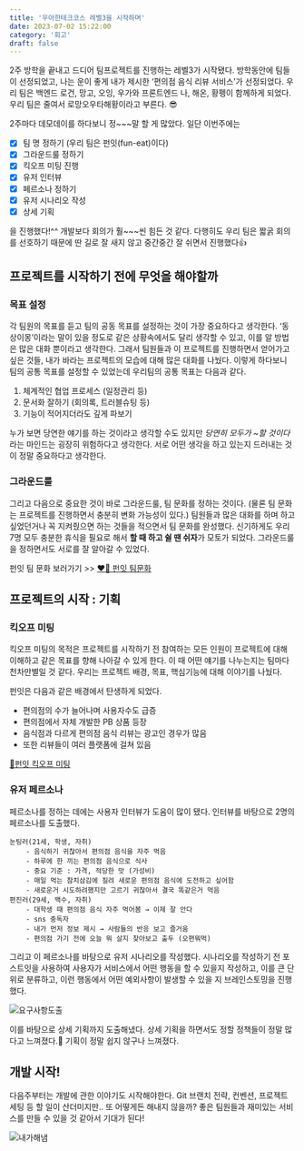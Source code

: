 ```yaml
---
title: '우아한테크코스 레벨3을 시작하며'
date: 2023-07-02 15:22:00
category: '회고'
draft: false
---
```


2주 방학을 끝내고 드디어 팀프로젝트를 진행하는 레벨3가 시작됐다. 방학동안에 팀들이 선정되었고, 나는 운이 좋게 내가 제시한 ‘편의점 음식 리뷰 서비스’가 선정되었다. 우리 팀은 백엔드 로건, 망고, 오잉, 우가와 프론트엔드 나, 해온, 황펭이 함께하게 되었다. 우리 팀은 줄여서 로망오우타해황이라고 부른다. 😎

2주마다 데모데이를 하다보니 정~~~말 할 게 많았다. 일단 이번주에는

- [x] 팀 명 정하기 (우리 팀은 펀잇(fun-eat)이다)
- [x] 그라운드룰 정하기
- [x] 킥오프 미팅 진행
- [x] 유저 인터뷰
- [x] 페르소나 정하기
- [x] 유저 시나리오 작성
- [x] 상세 기획

을 진행했다!^^ 개발보다 회의가 훨~~~씬 힘든 것 같다. 다행히도 우리 팀은 짧굵 회의를 선호하기 때문에 딴 길로 잘 새지 않고 중간중간 잘 쉬면서 진행했다👍

## 프로젝트를 시작하기 전에 무엇을 해야할까

### 목표 설정

각 팀원의 목표를 듣고 팀의 공동 목표를 설정하는 것이 가장 중요하다고 생각한다. ‘동상이몽’이라는 말이 있을 정도로 같은 상황속에서도 달리 생각할 수 있고, 이를 알 방법은 많은 대화 뿐이라고 생각한다. 그래서 팀원들과 이 프로젝트를 진행하면서 얻어가고 싶은 것들, 내가 바라는 프로젝트의 모습에 대해 많은 대화를 나눴다. 이렇게 하다보니 팀의 공통 목표를 설정할 수 있었는데 우리팀의 공통 목표는 다음과 같다.

1. 체계적인 협업 프로세스 (일정관리 등)
2. 문서화 잘하기 (회의록, 트러블슈팅 등)
3. 기능이 적어지더라도 깊게 파보기

누가 보면 당연한 얘기를 하는 것이라고 생각할 수도 있지만 _당연히 모두가 ~할 것이다_ 라는 마인드는 굉장히 위험하다고 생각한다. 서로 어떤 생각을 하고 있는지 드러내는 것이 정말 중요하다고 생각한다.

### 그라운드룰

그리고 다음으로 중요한 것이 바로 그라운드룰, 팀 문화를 정하는 것이다. (물론 팀 문화는 프로젝트를 진행하면서 충분히 변화 가능성이 있다.) 팀원들과 많은 대화를 하며 하고 싶었던거나 꼭 지켜줬으면 하는 것들을 적으면서 팀 문화를 완성했다. 신기하게도 우리 7명 모두 충분한 휴식을 필요로 해서 **할 때 하고 쉴 땐 쉬자**가 모토가 되었다. 그라운드룰을 정하면서도 서로를 잘 알아갈 수 있었다.

펀잇 팀 문화 보러가기 >> [❤️‍🔥 펀잇 팀문화](https://github.com/woowacourse-teams/2023-fun-eat/wiki/%E2%9D%A4%EF%B8%8F%E2%80%8D%F0%9F%94%A5-%ED%8C%80%EB%AC%B8%ED%99%94)

## 프로젝트의 시작 : 기획

### 킥오프 미팅

킥오프 미팅의 목적은 프로젝트를 시작하기 전 참여하는 모든 인원이 프로젝트에 대해 이해하고 같은 목표를 향해 나아갈 수 있게 한다. 이 때 어떤 얘기를 나누는지는 팀마다 천차만별일 것 같다. 우리는 프로젝트 배경, 목표, 핵심기능에 대해 이야기를 나눴다.

펀잇은 다음과 같은 배경에서 탄생하게 되었다.

- 편의점의 수가 늘어나며 사용자수도 급증
- 편의점에서 자체 개발한 PB 상품 등장
- 음식점과 다르게 편의점 음식 리뷰는 광고인 경우가 많음
- 또한 리뷰들이 여러 플랫폼에 걸쳐 있음

[🤸펀잇 킥오프 미팅](https://github.com/woowacourse-teams/2023-fun-eat/wiki/%F0%9F%A4%B8-%ED%82%A5%EC%98%A4%ED%94%84-%EB%AF%B8%ED%8C%85)

### 유저 페르소나

페르소나를 정하는 데에는 사용자 인터뷰가 도움이 많이 됐다. 인터뷰를 바탕으로 2명의 페르소나를 도출했다.

```
눈팅러(21세, 학생, 자취)
    - 음식하기 귀찮아서 편의점 음식을 자주 먹음
    - 하루에 한 끼는 편의점 음식으로 식사
    - 중요 기준 : 가격, 적당한 맛 (가성비)
    - 매일 먹는 참치삼김에 질려 새로운 편의점 음식에 도전하고 싶어함
    - 새로운거 시도하려했지만 고르기 귀찮아서 결국 똑같은거 먹음
편진러(29세, 백수, 자취)
    - 대학생 때 편의점 음식 자주 먹어봄 → 이제 잘 안다
    - sns 중독자
    - 내가 먼저 정보 제시 → 사람들의 반응 보고 즐거움
    - 편의점 가기 전에 오늘 뭐 살지 찾아보고 출두 (오편뭐먹)
```

그리고 이 페르소나를 바탕으로 유저 시나리오를 작성했다. 시나리오를 작성하기 전 포스트잇을 사용하여 사용자가 서비스에서 어떤 행동을 할 수 있을지 작성하고, 이를 큰 단위로 분류하고, 이런 행동에서 어떤 예외사항이 발생할 수 있을 지 브레인스토밍을 진행했다.

![요구사항도출](https://imgur.com/Bmmkul0.png)

이를 바탕으로 상세 기획까지 도출해냈다. 상세 기획을 하면서도 정할 정책들이 정말 많다고 느껴졌다.🥹 기획이 정말 쉽지 않구나 느껴졌다.

## 개발 시작!

다음주부터는 개발에 관한 이야기도 시작해야한다. Git 브랜치 전략, 컨벤션, 프로젝트 세팅 등 할 일이 산더미지만.. 또 어떻게든 해내지 않을까? 좋은 팀원들과 재미있는 서비스를 만들 수 있을 것 같아서 기대가 된다!

![내가해냄](https://imgur.com/172fnNl.png)
